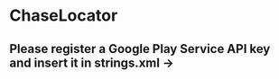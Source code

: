 # ChaseLocator

## Please register a Google Play Service API key and insert it in strings.xml -> <string name="google_map_api_key"></string>
